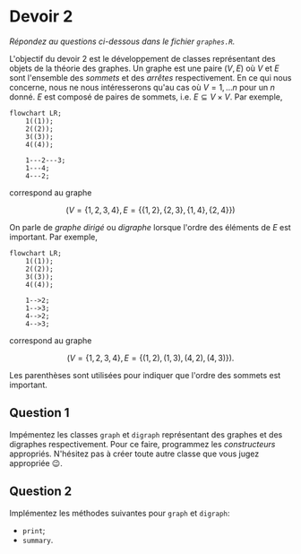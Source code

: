 # Devoir 2
*Répondez au questions ci-dessous dans le fichier `graphes.R`.*

L'objectif du devoir 2 est le développement de classes représentant des objets de la théorie des graphes. Un graphe est une paire $(V, E)$ où $V$ et $E$ sont l'ensemble des *sommets* et des *arrêtes* respectivement. En ce qui nous concerne, nous ne nous intéresserons qu'au cas où $V = 1, \ldots n$ pour un $n$ donné. $E$ est composé de paires de sommets, i.e. $E \subseteq V \times V$. Par exemple,
```mermaid
flowchart LR;
    1((1));
    2((2));
    3((3));
    4((4));

    1---2---3;
    1---4;
    4---2;
```
correspond au graphe
```math
(V = \{ 1, 2, 3, 4 \}, E = \{ \{1, 2\}, \{2, 3\}, \{1, 4\}, \{2, 4\} \})
```

On parle de *graphe dirigé* ou *digraphe* lorsque l'ordre des éléments de $E$ est important. Par exemple,
```mermaid
flowchart LR;
    1((1));
    2((2));
    3((3));
    4((4));

    1-->2;
    1-->3;
    4-->2;
    4-->3;
```
correspond au graphe
```math
(V = \{ 1, 2, 3, 4 \}, E = \{ (1, 2), (1, 3), (4, 2), (4, 3) \}).
```
Les parenthèses sont utilisées pour indiquer que l'ordre des sommets est important.

## Question 1
Impémentez les classes `graph` et `digraph` représentant des graphes et des digraphes respectivement. Pour ce faire, programmez les *constructeurs* appropriés. N'hésitez pas à créer toute autre classe que vous jugez appropriée :wink:.

## Question 2
Implémentez les méthodes suivantes pour `graph` et `digraph`:
- `print`;
- `summary`.

